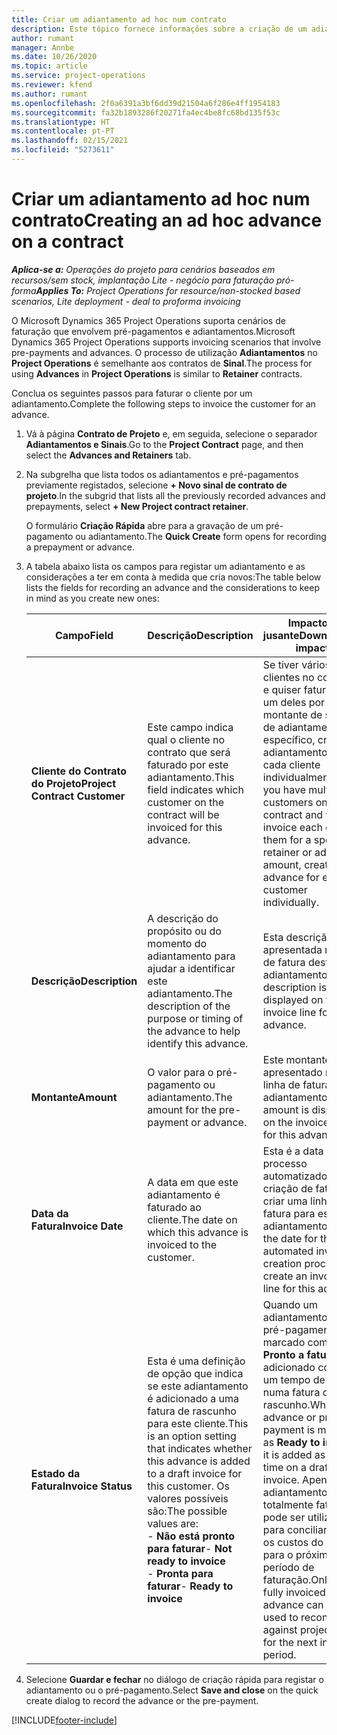 ```yaml
---
title: Criar um adiantamento ad hoc num contrato
description: Este tópico fornece informações sobre a criação de um adiantamento num contrato, se necessário.
author: rumant
manager: Annbe
ms.date: 10/26/2020
ms.topic: article
ms.service: project-operations
ms.reviewer: kfend
ms.author: rumant
ms.openlocfilehash: 2f0a6391a3bf6dd39d21504a6f286e4ff1954183
ms.sourcegitcommit: fa32b1893286f20271fa4ec4be8fc68bd135f53c
ms.translationtype: HT
ms.contentlocale: pt-PT
ms.lasthandoff: 02/15/2021
ms.locfileid: "5273611"
---
```

# <a name="creating-an-ad-hoc-advance-on-a-contract"></a><span data-ttu-id="a8387-103">Criar um adiantamento ad hoc num contrato</span><span class="sxs-lookup"><span data-stu-id="a8387-103">Creating an ad hoc advance on a contract</span></span>

<span data-ttu-id="a8387-104">_**Aplica-se a:** Operações do projeto para cenários baseados em recursos/sem stock, implantação Lite - negócio para faturação pró-forma_</span><span class="sxs-lookup"><span data-stu-id="a8387-104">_**Applies To:** Project Operations for resource/non-stocked based scenarios, Lite deployment - deal to proforma invoicing_</span></span>

<span data-ttu-id="a8387-105">O Microsoft Dynamics 365 Project Operations suporta cenários de faturação que envolvem pré-pagamentos e adiantamentos.</span><span class="sxs-lookup"><span data-stu-id="a8387-105">Microsoft Dynamics 365 Project Operations supports invoicing scenarios that involve pre-payments and advances.</span></span> <span data-ttu-id="a8387-106">O processo de utilização **Adiantamentos** no **Project Operations** é semelhante aos contratos de **Sinal**.</span><span class="sxs-lookup"><span data-stu-id="a8387-106">The process for using **Advances** in **Project Operations** is similar to **Retainer** contracts.</span></span> 

<span data-ttu-id="a8387-107">Conclua os seguintes passos para faturar o cliente por um adiantamento.</span><span class="sxs-lookup"><span data-stu-id="a8387-107">Complete the following steps to invoice the customer for an advance.</span></span>

1. <span data-ttu-id="a8387-108">Vá à página **Contrato de Projeto** e, em seguida, selecione o separador **Adiantamentos e Sinais**.</span><span class="sxs-lookup"><span data-stu-id="a8387-108">Go to the **Project Contract** page, and then select the **Advances and Retainers** tab.</span></span>
2. <span data-ttu-id="a8387-109">Na subgrelha que lista todos os adiantamentos e pré-pagamentos previamente registados, selecione **+ Novo sinal de contrato de projeto**.</span><span class="sxs-lookup"><span data-stu-id="a8387-109">In the subgrid that lists all the previously recorded advances and prepayments, select **+ New Project contract retainer**.</span></span> 

    <span data-ttu-id="a8387-110">O formulário **Criação Rápida** abre para a gravação de um pré-pagamento ou adiantamento.</span><span class="sxs-lookup"><span data-stu-id="a8387-110">The **Quick Create** form opens for recording a prepayment or advance.</span></span>
    
3. <span data-ttu-id="a8387-111">A tabela abaixo lista os campos para registar um adiantamento e as considerações a ter em conta à medida que cria novos:</span><span class="sxs-lookup"><span data-stu-id="a8387-111">The table below lists the fields for recording an advance and the considerations to keep in mind as you create new ones:</span></span>

    | <span data-ttu-id="a8387-112">Campo</span><span class="sxs-lookup"><span data-stu-id="a8387-112">Field</span></span> | <span data-ttu-id="a8387-113">Descrição</span><span class="sxs-lookup"><span data-stu-id="a8387-113">Description</span></span> | <span data-ttu-id="a8387-114">Impacto a jusante</span><span class="sxs-lookup"><span data-stu-id="a8387-114">Downstream impact</span></span> |
    | --- | --- | --- |
    | <span data-ttu-id="a8387-115">**Cliente do Contrato do Projeto**</span><span class="sxs-lookup"><span data-stu-id="a8387-115">**Project Contract Customer**</span></span> | <span data-ttu-id="a8387-116">Este campo indica qual o cliente no contrato que será faturado por este adiantamento.</span><span class="sxs-lookup"><span data-stu-id="a8387-116">This field indicates which customer on the contract will be invoiced for this advance.</span></span> | <span data-ttu-id="a8387-117">Se tiver vários clientes no contrato e quiser faturar cada um deles por um montante de sinal ou de adiantamento específico, crie um adiantamento para cada cliente individualmente.</span><span class="sxs-lookup"><span data-stu-id="a8387-117">If you have multiple customers on the contract and want to invoice each of them for a specific retainer or advance amount, create an advance for each customer individually.</span></span> |
    | <span data-ttu-id="a8387-118">**Descrição**</span><span class="sxs-lookup"><span data-stu-id="a8387-118">**Description**</span></span> | <span data-ttu-id="a8387-119">A descrição do propósito ou do momento do adiantamento para ajudar a identificar este adiantamento.</span><span class="sxs-lookup"><span data-stu-id="a8387-119">The description of the purpose or timing of the advance to help identify this advance.</span></span> | <span data-ttu-id="a8387-120">Esta descrição é apresentada na linha de fatura deste adiantamento.</span><span class="sxs-lookup"><span data-stu-id="a8387-120">This description is displayed on the invoice line for this advance.</span></span> |
    | <span data-ttu-id="a8387-121">**Montante**</span><span class="sxs-lookup"><span data-stu-id="a8387-121">**Amount**</span></span> | <span data-ttu-id="a8387-122">O valor para o pré-pagamento ou adiantamento.</span><span class="sxs-lookup"><span data-stu-id="a8387-122">The amount for the pre-payment or advance.</span></span> | <span data-ttu-id="a8387-123">Este montante é apresentado na linha de fatura deste adiantamento.</span><span class="sxs-lookup"><span data-stu-id="a8387-123">This amount is displayed on the invoice line for this advance.</span></span> |
    | <span data-ttu-id="a8387-124">**Data da Fatura**</span><span class="sxs-lookup"><span data-stu-id="a8387-124">**Invoice Date**</span></span> | <span data-ttu-id="a8387-125">A data em que este adiantamento é faturado ao cliente.</span><span class="sxs-lookup"><span data-stu-id="a8387-125">The date on which this advance is invoiced to the customer.</span></span> | <span data-ttu-id="a8387-126">Esta é a data para o processo automatizado de criação de faturas criar uma linha de fatura para este adiantamento.</span><span class="sxs-lookup"><span data-stu-id="a8387-126">This is the date for the automated invoice creation process to create an invoice line for this advance.</span></span> |
    | <span data-ttu-id="a8387-127">**Estado da Fatura**</span><span class="sxs-lookup"><span data-stu-id="a8387-127">**Invoice Status**</span></span> | <span data-ttu-id="a8387-128">Esta é uma definição de opção que indica se este adiantamento é adicionado a uma fatura de rascunho para este cliente.</span><span class="sxs-lookup"><span data-stu-id="a8387-128">This is an option setting that indicates whether this advance is added to a draft invoice for this customer.</span></span> <span data-ttu-id="a8387-129">Os valores possíveis são:</span><span class="sxs-lookup"><span data-stu-id="a8387-129">The possible values are:</span></span></br><span data-ttu-id="a8387-130">- **Não está pronto para faturar**</span><span class="sxs-lookup"><span data-stu-id="a8387-130">- **Not ready to invoice**</span></span></br><span data-ttu-id="a8387-131">- **Pronta para faturar**</span><span class="sxs-lookup"><span data-stu-id="a8387-131">- **Ready to invoice**</span></span> | <span data-ttu-id="a8387-132">Quando um adiantamento ou pré-pagamento é marcado como **Pronto a faturar**, é adicionado como um tempo de linha numa fatura de rascunho.</span><span class="sxs-lookup"><span data-stu-id="a8387-132">When an advance or pre-payment is marked as **Ready to invoice**, it is added as a line time on a draft invoice.</span></span> <span data-ttu-id="a8387-133">Apenas um adiantamento totalmente faturado pode ser utilizado para conciliar com os custos do projeto para o próximo período de faturação.</span><span class="sxs-lookup"><span data-stu-id="a8387-133">Only a fully invoiced advance can be used to reconcile against project costs for the next invoice period.</span></span> |

4. <span data-ttu-id="a8387-134">Selecione **Guardar e fechar** no diálogo de criação rápida para registar o adiantamento ou o pré-pagamento.</span><span class="sxs-lookup"><span data-stu-id="a8387-134">Select **Save and close** on the quick create dialog to record the advance or the pre-payment.</span></span>


[!INCLUDE[footer-include](../../includes/footer-banner.md)]